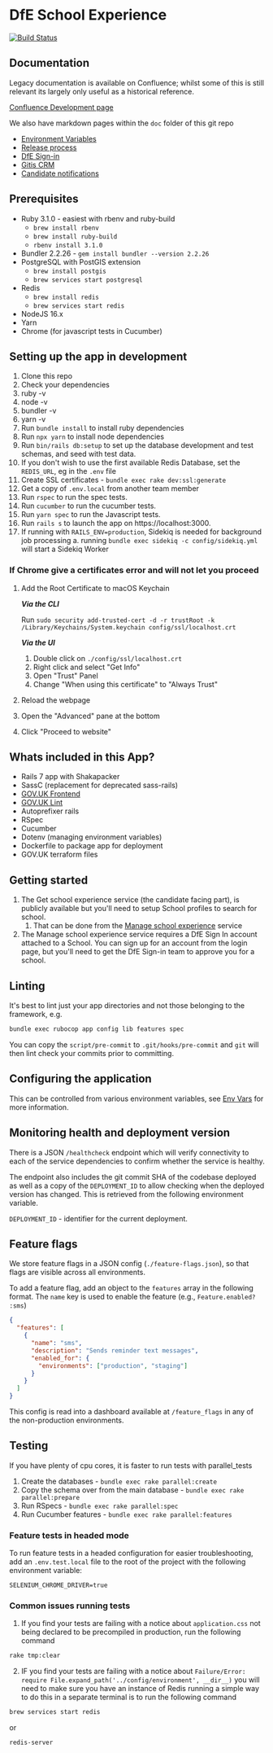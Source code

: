 # DfE School Experience

[![Build Status](https://dfe-ssp.visualstudio.com/School-Experience/_apis/build/status/School-Experience-CI?branchName=master)](https://dfe-ssp.visualstudio.com/School-Experience/_build/latest?definitionId=33&branchName=master)

## Documentation

Legacy documentation is available on Confluence; whilst some of this is still relevant its largely only useful as a historical reference.

[Confluence Development page](https://dfedigital.atlassian.net/wiki/spaces/SE/pages/945618970/Development)

We also have markdown pages within the `doc` folder of this git repo

- [Environment Variables](doc/env-vars.md)
- [Release process](doc/release-process.md)
- [DfE Sign-in](doc/dfe-sigin.md)
- [Gitis CRM](doc/gitis-crm.md)
- [Candidate notifications](doc/candidate-notifications.md)

## Prerequisites

- Ruby 3.1.0 - easiest with rbenv and ruby-build
  - `brew install rbenv`
  - `brew install ruby-build`
  - `rbenv install 3.1.0`
- Bundler 2.2.26 - `gem install bundler --version 2.2.26`
- PostgreSQL with PostGIS extension
  - `brew install postgis`
  - `brew services start postgresql`
- Redis
  - `brew install redis`
  - `brew services start redis`
- NodeJS 16.x
- Yarn
- Chrome (for javascript tests in Cucumber)

## Setting up the app in development

1. Clone this repo
2. Check your dependencies
  1. ruby -v
  2. node -v
  3. bundler -v
  4. yarn -v
2. Run `bundle install` to install ruby dependencies
3. Run `npx yarn` to install node dependencies
4. Run `bin/rails db:setup` to set up the database development and test schemas, and seed with test data.
5. If you don't wish to use the first available Redis Database, set the `REDIS_URL`, eg in the `.env` file
6. Create SSL certificates - `bundle exec rake dev:ssl:generate`
7. Get a copy of `.env.local` from another team member
8. Run `rspec` to run the spec tests.
9. Run `cucumber` to run the cucumber tests.
10. Run `yarn spec` to run the Javascript tests.
11. Run `rails s` to launch the app on https://localhost:3000.
12. If running with `RAILS_ENV=production`, Sidekiq is needed for background job processing
   a. running `bundle exec sidekiq -c config/sidekiq.yml` will start a Sidekiq Worker

### If Chrome give a certificates error and will not let you proceed

1. Add the Root Certificate to macOS Keychain

    ***Via the CLI***

    Run `sudo security add-trusted-cert -d -r trustRoot -k /Library/Keychains/System.keychain config/ssl/localhost.crt`

    ***Via the UI***

    1. Double click on `./config/ssl/localhost.crt`
    2. Right click and select "Get Info"
    3. Open "Trust" Panel
    4. Change "When using this certificate" to "Always Trust"

2. Reload the webpage
3. Open the "Advanced" pane at the bottom
4. Click "Proceed to website"

## Whats included in this App?

- Rails 7 app with Shakapacker
- SassC (replacement for deprecated sass-rails)
- [GOV.UK Frontend](https://github.com/alphagov/govuk-frontend)
- [GOV.UK Lint](https://github.com/alphagov/rubocop-govuk)
- Autoprefixer rails
- RSpec
- Cucumber
- Dotenv (managing environment variables)
- Dockerfile to package app for deployment
- GOV.UK  terraform files

## Getting started

1. The Get school experience service (the candidate facing part), is publicly
available but you'll need to setup School profiles to search for school.
   1. That can be done from the [Manage school experience](https://localhost:3000/schools) service
2. The Manage school experience service requires a DfE Sign In account attached
to a School. You can sign up for an account from the login page, but you'll
need to get the DfE Sign-in team to approve you for a school.

## Linting

It's best to lint just your app directories and not those belonging to the framework, e.g.

```bash
bundle exec rubocop app config lib features spec
```

You can copy the `script/pre-commit` to `.git/hooks/pre-commit` and `git` will
then lint check your commits prior to committing.

## Configuring the application

This can be controlled from various environment variables, see
[Env Vars](doc/env-vars.md) for more information.

## Monitoring health and deployment version

There is a JSON `/healthcheck` endpoint which will verify connectivity to each of the service dependencies to confirm whether the service is healthy.

The endpoint also includes the git commit SHA of the codebase deployed as well
as a copy of the `DEPLOYMENT_ID` to allow checking when the deployed version has
changed. This is retrieved from the following environment variable.

`DEPLOYMENT_ID` - identifier for the current deployment.

## Feature flags

We store feature flags in a JSON config (`./feature-flags.json`), so that flags are visible across all environments.

To add a feature flag, add an object to the `features` array in the following format. The `name` key is used to enable the feature (e.g., `Feature.enabled? :sms`)

```json
{
  "features": [
    {
      "name": "sms",
      "description": "Sends reminder text messages",
      "enabled_for": {
        "environments": ["production", "staging"]
      }
    }
  ]
}
```

This config is read into a dashboard available at `/feature_flags` in any of the non-production environments.

## Testing

If you have plenty of cpu cores, it is faster to run tests with parallel_tests

1. Create the databases - `bundle exec rake parallel:create`
2. Copy the schema over from the main database - `bundle exec rake parallel:prepare`
3. Run RSpecs - `bundle exec rake parallel:spec`
4. Run Cucumber features - `bundle exec rake parallel:features`

### Feature tests in headed mode

To run feature tests in a headed configuration for easier troubleshooting, add an `.env.test.local` file to the root of the project with the following environment variable:

```
SELENIUM_CHROME_DRIVER=true
```

### Common issues running tests

1. If you find your tests are failing with a notice about `application.css` not being declared to be precompiled in production, run the following command

```bash
rake tmp:clear
```

2. IF you find your tests are failing with a notice about `Failure/Error: require File.expand_path('../config/environment', __dir__)` you will need to make sure you have an instance of Redis running a simple way to do this in a separate terminal is to run the following command

```bash
brew services start redis
```

or

```bash
redis-server
```
